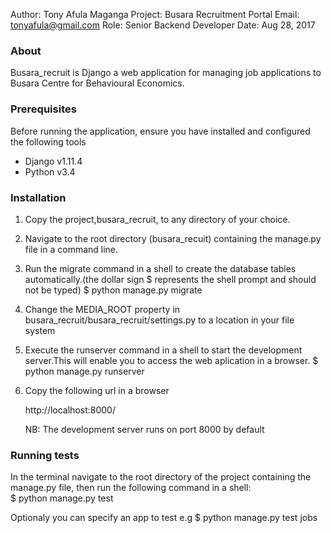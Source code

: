 Author: Tony Afula Maganga
Project: Busara Recruitment Portal
Email: tonyafula@gmail.com
Role: Senior Backend Developer
Date: Aug 28, 2017


### About
Busara_recruit is Django a web application for managing job applications to Busara Centre for Behavioural Economics. 


### Prerequisites
Before running the application, ensure you have installed and configured
the following tools

- Django v1.11.4
- Python v3.4


### Installation
1. Copy the project,busara_recruit, to any directory of your choice.

2. Navigate to the root directory (busara_recuit) containing the manage.py file in a command line.
 
3. Run the migrate command in a shell to create the database tables automatically.(the dollar sign $ represents the shell prompt and should not be typed)
   $ python manage.py migrate  
   
4. Change the MEDIA_ROOT property in busara_recruit/busara_recruit/settings.py to a location in your file system   
   
5. Execute the runserver command in a shell to start the development server.This will enable you to access
   the web aplication in a browser.
   $ python manage.py runserver


   
6. Copy the following url in a browser
   
   http://localhost:8000/
   
   NB: The development server runs on port 8000 by default   
   
### Running tests

In the terminal navigate to the root directory of the project containing the manage.py file, 
then run the following command in a shell:  
  $ python manage.py test 

Optionaly you can specify an app to test
e.g 
  $ python manage.py test jobs
